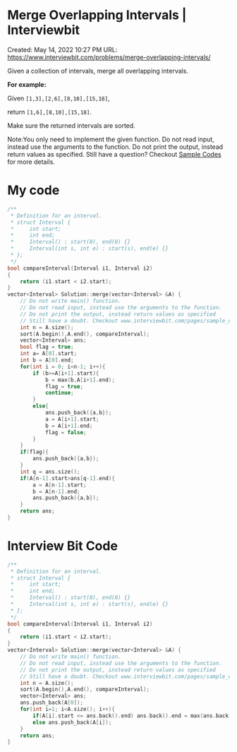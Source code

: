 # Merge Overlapping Intervals | Interviewbit

Created: May 14, 2022 10:27 PM
URL: https://www.interviewbit.com/problems/merge-overlapping-intervals/

Given a collection of intervals, merge all overlapping intervals.

**For example:**

Given `[1,3],[2,6],[8,10],[15,18]`,

return `[1,6],[8,10],[15,18]`.

Make sure the returned intervals are sorted.

Note:You only need to implement the given function. Do not read input, instead use the arguments to the function. Do not print the output, instead return values as specified. Still have a question? Checkout [Sample Codes](https://www.interviewbit.com/pages/sample_codes/) for more details.

# My code

```cpp
/**
 * Definition for an interval.
 * struct Interval {
 *     int start;
 *     int end;
 *     Interval() : start(0), end(0) {}
 *     Interval(int s, int e) : start(s), end(e) {}
 * };
 */
bool compareInterval(Interval i1, Interval i2)
{
    return (i1.start < i2.start);
}
vector<Interval> Solution::merge(vector<Interval> &A) {
    // Do not write main() function.
    // Do not read input, instead use the arguments to the function.
    // Do not print the output, instead return values as specified
    // Still have a doubt. Checkout www.interviewbit.com/pages/sample_codes/ for more details
    int n = A.size();
    sort(A.begin(),A.end(), compareInterval);
    vector<Interval> ans; 
    bool flag = true;
    int a= A[0].start;
    int b = A[0].end;
    for(int i = 0; i<n-1; i++){
        if (b>=A[i+1].start){
            b = max(b,A[i+1].end);
            flag = true;
            continue;
        }
        else{
            ans.push_back({a,b});
            a = A[i+1].start;
            b = A[i+1].end;
            flag = false;
        }
    }
    if(flag){
        ans.push_back({a,b});
    }
    int q = ans.size();
    if(A[n-1].start>ans[q-1].end){
        a = A[n-1].start;
        b = A[n-1].end;
        ans.push_back({a,b});
    }
    return ans;
}
```

# Interview Bit Code

```cpp
/**
 * Definition for an interval.
 * struct Interval {
 *     int start;
 *     int end;
 *     Interval() : start(0), end(0) {}
 *     Interval(int s, int e) : start(s), end(e) {}
 * };
 */
bool compareInterval(Interval i1, Interval i2)
{
    return (i1.start < i2.start);
}
vector<Interval> Solution::merge(vector<Interval> &A) {
    // Do not write main() function.
    // Do not read input, instead use the arguments to the function.
    // Do not print the output, instead return values as specified
    // Still have a doubt. Checkout www.interviewbit.com/pages/sample_codes/ for more details
    int n = A.size();
    sort(A.begin(),A.end(), compareInterval);
    vector<Interval> ans; 
    ans.push_back(A[0]);
    for(int i=1; i<A.size(); i++){
        if(A[i].start <= ans.back().end) ans.back().end = max(ans.back().end, A[i].end);
        else ans.push_back(A[i]);
    }
    return ans;
}
```